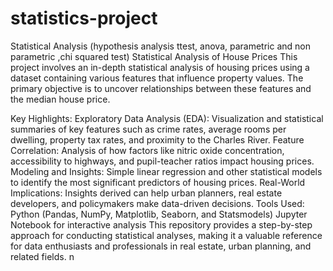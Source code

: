 # statistics-project
Statistical Analysis (hypothesis analysis ttest, anova, parametric and non parametric ,chi squared test)
Statistical Analysis of House Prices
This project involves an in-depth statistical analysis of housing prices using a dataset containing various features that influence property values. The primary objective is to uncover relationships between these features and the median house price.

Key Highlights:
Exploratory Data Analysis (EDA): Visualization and statistical summaries of key features such as crime rates, average rooms per dwelling, property tax rates, and proximity to the Charles River.
Feature Correlation: Analysis of how factors like nitric oxide concentration, accessibility to highways, and pupil-teacher ratios impact housing prices.
Modeling and Insights: Simple linear regression and other statistical models to identify the most significant predictors of housing prices.
Real-World Implications: Insights derived can help urban planners, real estate developers, and policymakers make data-driven decisions.
Tools Used:
Python (Pandas, NumPy, Matplotlib, Seaborn, and Statsmodels)
Jupyter Notebook for interactive analysis
This repository provides a step-by-step approach for conducting statistical analyses, making it a valuable reference for data enthusiasts and professionals in real estate, urban planning, and related fields.
n